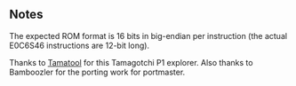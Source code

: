 ## Notes

The expected ROM format is 16 bits in big-endian per instruction (the actual E0C6S46 instructions are 12-bit long).

Thanks to [Tamatool](https://github.com/jcrona/tamatool) for this Tamagotchi P1 explorer.  Also thanks to Bamboozler for the porting work for portmaster.





